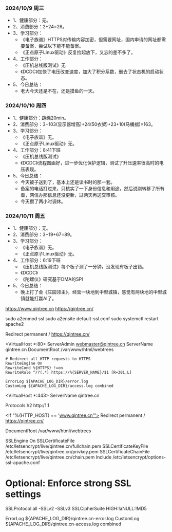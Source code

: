 ### 2024/10/9 周三
- 1、健康部分：无。
- 2、消费部分：2+24=26。
- 3、学习部分：
  - 《电子族谱》HTTPS对传输内容加密，但需要网址，国内申请的网址都需要备案，尝试以下能不能备案。
  - 《正点原子Linux驱动》反复捡起放下，又忘的差不多了。
- 4、工作部分：
  - 《压机总线版测试》无
  - 《DCDC》加快了电压改变速度，加大了积分系数，删去了状态机的启动状态。
- 5、今日总结：
  - 老大今天还是不在，还是摸鱼的一天。


### 2024/10/10 周四
- 1、健康部分：跳绳20min。
- 2、消费部分：3+103(显示器增高)+24(50衣架)+23+10(马桶揣)=163。
- 3、学习部分：
  - 《电子族谱》无。
  - 《正点原子Linux驱动》无。
- 4、工作部分：8:41下班
  - 《压机总线版测试》
  - 《DCDC》流程图画好，进一步优化保护逻辑，测试了升压速率很高时的电压表现。
- 5、今日总结：
  - 今天被子送到了，基本上还是读书时的那一套。
  - 备案的电话打过来，只核实了一下身份信息和用途，然后说刚转移了所有着，网信办那信息还没更新，过两天再送交审核。
  - 今天攒了两小时调休。

### 2024/10/11 周五
- 1、健康部分：无。
- 2、消费部分：3+19+67=89。
- 3、学习部分：
  - 《电子族谱》无。
  - 《正点原子Linux驱动》无。
- 4、工作部分：6:19下班
  - 《压机总线版测试》每个板子测了一分钟，没发现有板子出错。
  - 《DCDC》
  - 《陀螺仪》研究基于DMA的SPI
- 5、今日总结：
  - 晚上打了会《庄园领主》，经营一块地到中型城镇，感觉有两块地的中型城镇就能打赢AI了。


https://www.qintree.cn
https://qintree.cn/

sudo a2enmod ssl
sudo a2ensite default-ssl.conf
sudo systemctl restart apache2


Redirect permanent / https://qintree.cn/

<VirtualHost *:80>
    ServerAdmin webmaster@qintree.cn
    ServerName qintree.cn
    DocumentRoot /var/www/html/webtrees

    # Redirect all HTTP requests to HTTPS
    RewriteEngine On
    RewriteCond %{HTTPS} !=on
    RewriteRule ^/?(.*) https://%{SERVER_NAME}/$1 [R=301,L]

    ErrorLog ${APACHE_LOG_DIR}/error.log
    CustomLog ${APACHE_LOG_DIR}/access.log combined
</VirtualHost>


<VirtualHost *:443>
  ServerName qintree.cn

  Protocols h2 http:/1.1

  <If "%{HTTP_HOST} == 'www.qintree.cn'">
    Redirect permanent / https://qintree.cn/
  </If>

  DocumentRoot /var/www/html/webtrees

  SSLEngine On
  SSLCertificateFile /etc/letsencrypt/live/qintree.cn/fullchain.pem
  SSLCertificateKeyFile /etc/letsencrypt/live/qintree.cn/privkey.pem
  SSLCertificateChainFile /etc/letsencrypt/live/qintree.cn/chain.pem
  Include /etc/letsencrypt/options-ssl-apache.conf

  # Optional: Enforce strong SSL settings
  <IfModule mod_ssl.c>
      SSLProtocol all -SSLv2 -SSLv3
      SSLCipherSuite HIGH:!aNULL:!MD5
  </IfModule>

  ErrorLog ${APACHE_LOG_DIR}/qintree.cn-error.log
  CustomLog ${APACHE_LOG_DIR}/qintree.cn-access.log combined
</VirtualHost>

